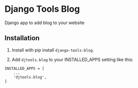 # Django Tools Blog

Django app to add blog to your website

## Installation

1. Install with pip install `django-tools-blog`.

2. Add `djtools.blog` to your INSTALLED_APPS setting like this:
```
INSTALLED_APPS = [
    ...
    'djtools.blog',
]
```
